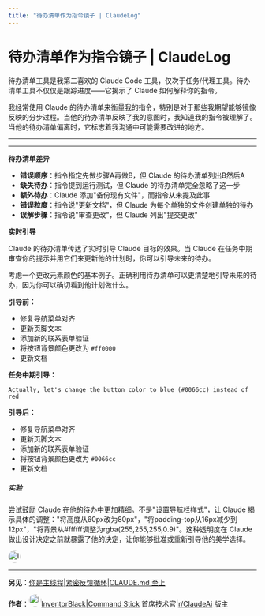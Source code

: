 ```yaml
---
title: "待办清单作为指令镜子 | ClaudeLog"
---
```


# 待办清单作为指令镜子 | ClaudeLog

待办清单工具是我第二喜欢的 Claude Code 工具，仅次于任务/代理工具。待办清单工具不仅仅是跟踪进度——它揭示了 Claude 如何解释你的指令。

我经常使用 Claude 的待办清单来衡量我的指令，特别是对于那些我期望能够镜像反映的分步过程。当他的待办清单反映了我的意图时，我知道我的指令被理解了。当他的待办清单偏离时，它标志着我沟通中可能需要改进的地方。

* * *

* * *

**待办清单差异**

-   **错误顺序**：指令指定先做步骤A再做B，但 Claude 的待办清单列出B然后A
-   **缺失待办**：指令提到运行测试，但 Claude 的待办清单完全忽略了这一步
-   **额外待办**：Claude 添加"备份现有文件"，而指令从未提及此事
-   **错误粒度**：指令说"更新文档"，但 Claude 为每个单独的文件创建单独的待办
-   **误解步骤**：指令说"审查更改"，但 Claude 列出"提交更改"

**实时引导**

Claude 的待办清单传达了实时引导 Claude 目标的效果。当 Claude 在任务中期审查你的提示并用它们来更新他的计划时，你可以引导未来的待办。

考虑一个更改元素颜色的基本例子。正确利用待办清单可以更清楚地引导未来的待办，因为你可以确切看到他计划做什么。

**引导前：**

-    修复导航菜单对齐
-    更新页脚文本
-    添加新的联系表单验证
-    将按钮背景颜色更改为 `#ff0000`
-    更新文档

**任务中期引导：**

```
Actually, let's change the button color to blue (#0066cc) instead of red
```

**引导后：**

-    修复导航菜单对齐
-    更新页脚文本
-    添加新的联系表单验证
-    将按钮背景颜色更改为 `#0066cc`
-    更新文档

##### 实验

尝试鼓励 Claude 在他的待办中更加精细。不是"设置导航栏样式"，让 Claude 揭示具体的调整："将高度从60px改为80px"，"将padding-top从16px减少到12px"，"将背景从#ffffff调整为rgba(255,255,255,0.9)"。这种透明度在 Claude 做出设计决定之前就暴露了他的决定，让你能够批准或重新引导他的美学选择。

<img src="/img/supporters/inventorblack.jpg" alt="InventorBlack" style="max-width: 25px; height: 25px; border-radius: 50%;" />

* * *

**另见**：[你是主线程](/mechanics-you-are-the-main-thread.html)|[紧密反馈循环](/mechanics-tight-feedback-loops.html)|[CLAUDE.md 至上](/mechanics-claude-md-supremacy.html)

**作者**：[<img src="/img/supporters/inventorblack.jpg" alt="InventorBlack" style="max-width: 25px; height: 25px; border-radius: 50%;" />InventorBlack](https://x.com/InventorBlack)|[Command Stick](https://commandstick.com) 首席技术官|[r/ClaudeAi](https://reddit.com/r/ClaudeAi) 版主